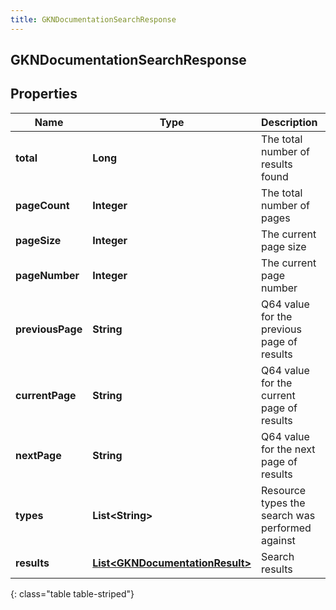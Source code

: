 ```yaml
---
title: GKNDocumentationSearchResponse
---
```


## GKNDocumentationSearchResponse

## Properties

| Name             | Type                                                                                     | Description                                     | Notes      |
| ---------------- | ---------------------------------------------------------------------------------------- | ----------------------------------------------- | ---------- |
| **total**        | <!----><!---->**Long**<!---->                                                            | The total number of results found               |            |
| **pageCount**    | <!----><!---->**Integer**<!---->                                                         | The total number of pages                       |            |
| **pageSize**     | <!----><!---->**Integer**<!---->                                                         | The current page size                           |            |
| **pageNumber**   | <!----><!---->**Integer**<!---->                                                         | The current page number                         |            |
| **previousPage** | <!----><!---->**String**<!---->                                                          | Q64 value for the previous page of results      | [optional] |
| **currentPage**  | <!----><!---->**String**<!---->                                                          | Q64 value for the current page of results       | [optional] |
| **nextPage**     | <!----><!---->**String**<!---->                                                          | Q64 value for the next page of results          | [optional] |
| **types**        | <!----><!---->**List&lt;String&gt;**<!---->                                              | Resource types the search was performed against |            |
| **results**      | <!----><!---->[**List&lt;GKNDocumentationResult&gt;**](GKNDocumentationResult.md)<!----> | Search results                                  |            |

{: class="table table-striped"}

